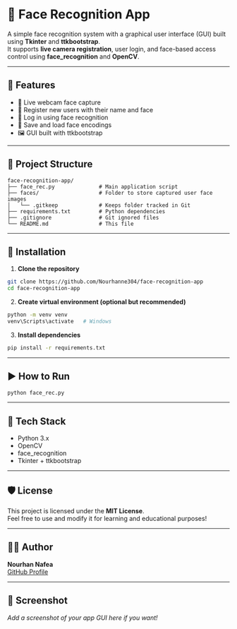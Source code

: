 # 🧠 Face Recognition App

A simple face recognition system with a graphical user interface (GUI) built using **Tkinter** and **ttkbootstrap**.  
It supports **live camera registration**, user login, and face-based access control using **face_recognition** and **OpenCV**.

---

## 🚀 Features

- 🎥 Live webcam face capture
- 🧍 Register new users with their name and face
- 🔐 Log in using face recognition
- 💾 Save and load face encodings
- 🖼️ GUI built with ttkbootstrap

---

## 📁 Project Structure

```
face-recognition-app/
├── face_rec.py              # Main application script
├── faces/                   # Folder to store captured user face images
│   └── .gitkeep             # Keeps folder tracked in Git
├── requirements.txt         # Python dependencies
├── .gitignore               # Git ignored files
└── README.md                # This file
```

---

## 🧪 Installation

1. **Clone the repository**  
```bash
git clone https://github.com/Nourhanne304/face-recognition-app
cd face-recognition-app
```

2. **Create virtual environment (optional but recommended)**  
```bash
python -m venv venv
venv\Scripts\activate   # Windows
```

3. **Install dependencies**  
```bash
pip install -r requirements.txt
```

---

## ▶️ How to Run

```bash
python face_rec.py
```

---

## 🧠 Tech Stack

- Python 3.x
- OpenCV
- face_recognition
- Tkinter + ttkbootstrap

---

## 🛡️ License

This project is licensed under the **MIT License**.  
Feel free to use and modify it for learning and educational purposes!

---

## 👩‍💻 Author

**Nourhan Nafea**  
[GitHub Profile](https://github.com/Nourhanne304)

---

## 📸 Screenshot

_Add a screenshot of your app GUI here if you want!_
